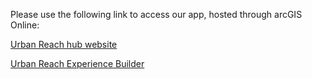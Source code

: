 Please use the following link to access our app, hosted through arcGIS Online:

[Urban Reach hub website](https://urban-reach-bcitgis.hub.arcgis.com/)

[Urban Reach Experience Builder](https://experience.arcgis.com/experience/5eedbcf2ee7845b19e10a205dde825a0)